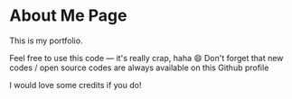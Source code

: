 # About Me Page

This is my portfolio.  

Feel free to use this code — it's really crap, haha 😄
Don't forget that new codes / open source codes are always available on this Github profile

I would love some credits if you do!
